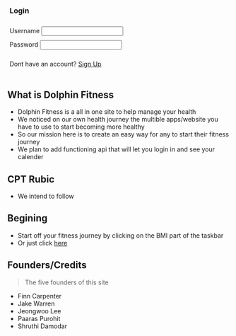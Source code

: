 <!--Login Frontmatter-->
<div style="padding: 5px;">
    <h3>Login</h3>
</div>
<div style="padding:5px">
    <label for="username">Username</label>
    <input type="text">
</div>
<div style="padding:5px">
    <label for="password">Password</label>
    <input type="text">
</div>
<div style="padding:5px">
    <p> Dont have an account? <a href="https://jakewarren2414.github.io/dolphins2/signup">Sign Up</a></p>
</div>

## What is Dolphin Fitness
- Dolphin Fitness is a all in one site to help manage your health
- We noticed on our own health journey the multible apps/website you have to use to start becoming more healthy
- So our mission here is to create an easy way for any to start their fitness journey
- We plan to add functioning api that will let you login in and see your calender

## CPT Rubic
- We intend to follow 

## Begining
- Start off your fitness journey by clicking on the BMI part of the taskbar
- Or just click [here](https://jakewarren2414.github.io/dolphins2/bmi)

## Founders/Credits
> The five founders of this site
- Finn Carpenter
- Jake Warren
- Jeongwoo Lee
- Paaras Purohit
- Shruthi Damodar